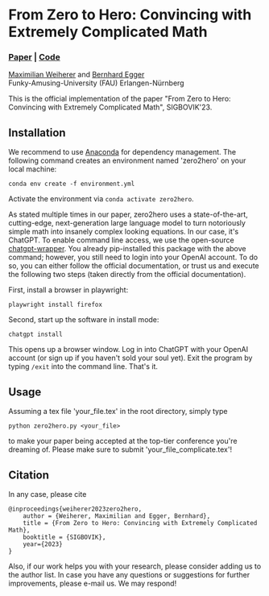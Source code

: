 # From Zero to Hero: Convincing with Extremely Complicated Math

### [Paper](https://eggerbernhard.ch/zero2hero.pdf) | [Code](https://github.com/mweiherer/zero2hero)

[Maximilian Weiherer](https://mweiherer.github.io/) and
[Bernhard Egger](https://eggerbernhard.ch/)<br>
Funky-Amusing-University (FAU) Erlangen-Nürnberg

This is the official implementation of the paper "From Zero to Hero: Convincing with Extremely Complicated Math", SIGBOVIK'23.

## Installation
We recommend to use [Anaconda](https://en.wikipedia.org/wiki/Anaconda) for dependency management. The following command creates an environment named 'zero2hero' on your local machine:
```
conda env create -f environment.yml
```
Activate the environment via `conda activate zero2hero`.

As stated multiple times in our paper, zero2hero uses a state-of-the-art, cutting-edge, next-generation large language model to turn notoriously simple math into insanely complex looking equations. In our case, it's ChatGPT. To enable command line access, we use the open-source [chatgpt-wrapper](https://github.com/mmabrouk/chatgpt-wrapper). You already pip-installed this package with the above command; however, you still need to login into your OpenAI account. To do so, you can either follow the official documentation, or trust us and execute the following two steps (taken directly from the official documentation).

First, install a browser in playwright:
```
playwright install firefox
```

Second, start up the software in install mode:
```
chatgpt install
```

This opens up a browser window. Log in into ChatGPT with your OpenAI account (or sign up if you haven't sold your soul yet). Exit the program by typing `/exit` into the command line. That's it.

## Usage
Assuming a tex file 'your_file.tex' in the root directory, simply type
```
python zero2hero.py <your_file>
```
to make your paper being accepted at the top-tier conference you're dreaming of. Please make sure to submit 'your_file_complicate.tex'!

## Citation
In any case, please cite 

```
@inproceedings{weiherer2023zero2hero,
    author = {Weiherer, Maximilian and Egger, Bernhard},
    title = {From Zero to Hero: Convincing with Extremely Complicated Math},
    booktitle = {SIGBOVIK},
    year={2023}
}
```

Also, if our work helps you with your research, please consider adding us to the author list. In case you have any questions or suggestions for further improvements, please e-mail us. We may respond!

